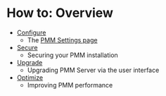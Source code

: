 # How to: Overview

- [Configure](configure.md)
    - The [PMM Settings page](configure.md#pmm-settings)
- [Secure](secure.md)
    - Securing your PMM installation
- [Upgrade](upgrade.md)
    - Upgrading PMM Server via the user interface
- [Optimize](optimize.md)
    - Improving PMM performance
